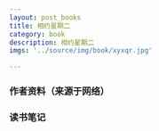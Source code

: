```yaml
---
layout: post_books
title: 相约星期二
category: book
description: 相约星期二
imgs: '../source/img/book/xyxqr.jpg'

---
```

### 作者资料（来源于网络）


### 读书笔记
 